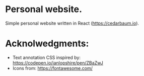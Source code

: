# Personal website.

Simple personal website written in React (https://cedarbaum.io).

# Acknolwedgments:
- Text annotation CSS inspired by: https://codepen.io/ianlopshire/pen/ZBaZwJ
- Icons from: https://fontawesome.com/
